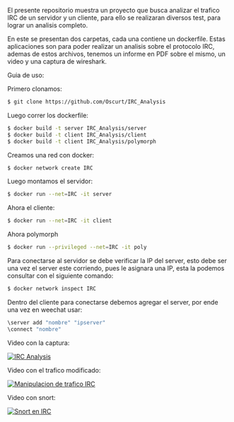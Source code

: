 El presente repositorio muestra un proyecto que busca analizar el trafico IRC de un servidor y un cliente, para ello se realizaran diversos test, para lograr un analisis completo.

En este se presentan dos carpetas, cada una contiene un dockerfile. Estas aplicaciones son para poder realizar un analisis sobre el protocolo IRC, ademas de estos archivos, tenemos un informe en PDF sobre el mismo, un video y una captura de wireshark.

Guia de uso:

Primero clonamos:
```sh
$ git clone https://github.com/Oscurt/IRC_Analysis
```

Luego correr los dockerfile:

```sh
$ docker build -t server IRC_Analysis/server
$ docker build -t client IRC_Analysis/client
$ docker build -t client IRC_Analysis/polymorph
```

Creamos una red con docker:

```sh
$ docker network create IRC
```

Luego montamos el servidor:

```sh
$ docker run --net=IRC -it server
```

Ahora el cliente: 

```sh
$ docker run --net=IRC -it client
```

Ahora polymorph 

```sh
$ docker run --privileged --net=IRC -it poly
```

Para conectarse al servidor se debe verificar la IP del server, esto debe ser una vez el server este corriendo, pues le asignara una IP, esta la podemos consultar con el siguiente comando:

```sh
$ docker network inspect IRC
```

Dentro del cliente para conectarse debemos agregar el server, por ende una vez en weechat usar:

```sh
\server add "nombre" "ipserver"
\connect "nombre"
```

Video con la captura:

[![IRC Analysis](https://img.youtube.com/vi/TTblLelks9E/hqdefault.jpg)](https://youtu.be/TTblLelks9E)

Video con el trafico modificado:

[![Manipulacion de trafico IRC](https://img.youtube.com/vi/QhbpBZOFHFI/hqdefault.jpg)](https://youtu.be/QhbpBZOFHFI)

Video con snort:

[![Snort en IRC](https://img.youtube.com/vi/4PVN7uKdFJ8/hqdefault.jpg)](https://youtu.be/4PVN7uKdFJ8)


